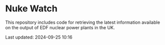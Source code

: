 # Nuke Watch

This repository includes code for retrieving the latest information available on the output of EDF nuclear power plants in the UK.

Last updated: 2024-09-25 10:16